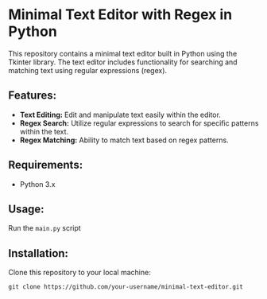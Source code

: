 # Minimal Text Editor with Regex in Python

This repository contains a minimal text editor built in Python using the Tkinter library. The text editor includes functionality for searching and matching text using regular expressions (regex).

## Features:
- **Text Editing:** Edit and manipulate text easily within the editor.
- **Regex Search:** Utilize regular expressions to search for specific patterns within the text.
- **Regex Matching:** Ability to match text based on regex patterns.

## Requirements:
- Python 3.x

## Usage:
Run the `main.py` script

## Installation:
Clone this repository to your local machine:
```
git clone https://github.com/your-username/minimal-text-editor.git
```
